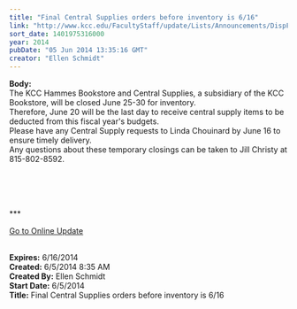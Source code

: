 ```yaml
---
title: "Final Central Supplies orders before inventory is 6/16"
link: "http://www.kcc.edu/FacultyStaff/update/Lists/Announcements/DispForm.aspx?ID=1536"
sort_date: 1401975316000
year: 2014
pubDate: "05 Jun 2014 13:35:16 GMT"
creator: "Ellen Schmidt"
---
```


<div><b>Body:</b> <div class="ExternalClass71FB408B1D79441AB6F22D8F9E1F7B47"><div>The KCC Hammes Bookstore and Central Supplies, a subsidiary of the KCC Bookstore, will be closed June 25-30 for inventory. <br /></div>
<div>Therefore, June 20 will be the last day to receive central supply items to be deducted from this fiscal year's budgets.<br /></div>
<div>Please have any Central Supply requests to Linda Chouinard by June 16 to ensure timely delivery. <br /></div>
<div>Any questions about these temporary closings can be taken to Jill Christy at 815-802-8592.</div>
<div> </div>
<div> </div>
<div> </div>
<div>
<div> </div>
<div>
<div>
<div></div>
<div>
<div></div>
<div></div>
<div>
<div></div>
<div>
<div></div>
<div>
<div></div>
<div>
<p>***</p>
<p><a href="/FacultyStaff/update/Pages/dailyupdate.aspx">Go to Online Update</a></p>
<p></p></div></div>
<div></div></div></div></div>
<div></div></div><br /></div></div></div></div>
<div><b>Expires:</b> 6/16/2014</div>
<div><b>Created:</b> 6/5/2014 8:35 AM</div>
<div><b>Created By:</b> Ellen Schmidt</div>
<div><b>Start Date:</b> 6/5/2014</div>
<div><b>Title:</b> Final Central Supplies orders before inventory is 6/16</div>
